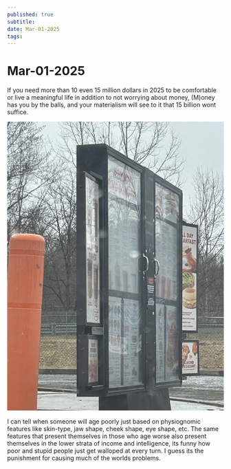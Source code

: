 ```yaml
---
published: true
subtitle: 
date: Mar-01-2025
tags: 
---
```


# Mar-01-2025

If you need more than 10 even 15 million dollars in 2025 to be comfortable or live a meaningful life in addition to not worrying about money, (M)oney has you by the balls, and your materialism will see to it that 15 billion wont suffice.

![baby need coffee](/images/IMG_6401.jpeg)

I can tell when someone will age poorly just based on physiognomic features like skin-type, jaw shape, cheek shape, eye shape, etc. The same features that present themselves in those who age worse also present themselves in the lower strata of income and intelligence, its funny how poor and stupid people just get walloped at every turn. I guess its the punishment for causing much of the worlds problems.